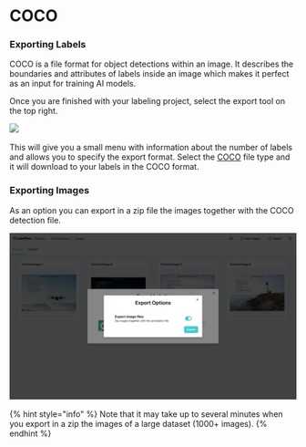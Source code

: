 # COCO

### Exporting Labels

COCO is a file format for object detections within an image. It describes the boundaries and attributes of labels inside an image which makes it perfect as an input for training AI models.

Once you are finished with your labeling project, select the export tool on the top right.

![](https://lh3.googleusercontent.com/3K_EKiUpd9e5fYxeGI078TwYKKu8QkWgj1we1kjTZLYofRfGeP-vQl7nyBdVfivbw_tL6hmFsFdc84MKDjN3s8wT2enHFHUqvZ9U1mdRQarK5qMhH9Bj9y-X_qdS4gJapFcb0zmv)

This will give you a small menu with information about the number of labels and allows you to specify the export format. Select the [COCO](https://cocodataset.org/#home) file type and it will download to your labels in the COCO format.

### Exporting Images 

As an option you can export in a zip file the images together with the COCO detection file.

![](../.gitbook/assets/image%20%281%29.png)

{% hint style="info" %}
Note that  it may take up to several minutes when you export in a zip the images of a large dataset \(1000+ images\).
{% endhint %}



